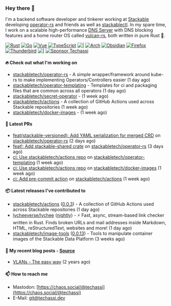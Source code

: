 ### Hey there 👋

I'm a backend software developer and tinkerer working at [Stackable][stackable] developing
[operator-rs][op-rs] and friends as well as [stackablectl][sctl]. In my spare time, I work
on a scalable high-performance [DNS Server][portal] with DNS blocking features and a home
router OS called [vulcan-rs][vulcan], both written in pure Rust 🦀.

[sctl]: https://github.com/stackabletech/stackable-cockpit
[op-rs]: https://github.com/stackabletech/operator-rs
[stackable]: https://github.com/stackabletech
[portal]: https://github.com/portal-rs/portal
[vulcan]: https://github.com/vulcan-rs

[![Rust](https://img.shields.io/badge/-Rust-141414?style=flat&logo=rust&logoColor=%23f97f39)](https://www.rust-lang.org/)
[![Go](https://img.shields.io/badge/-Go-141414?style=flat&logo=go&logoColor=%23f97f39)](https://go.dev/)
[![Vue](https://img.shields.io/badge/-Vue-141414?style=flat&logo=vuedotjs&logoColor=%23f97f39)](https://vuejs.org/)
[![TypeScript](https://img.shields.io/badge/-TypeScript-141414?style=flat&logo=typescript&logoColor=%23f97f39)](https://www.typescriptlang.org/)
![|](https://img.shields.io/badge/-%7C-141414?style=flat&logoColor=%23f97f39)
[![Arch](https://img.shields.io/badge/-Arch-141414?style=flat&logo=archlinux&logoColor=%23f97f39)](https://archlinux.org/)
[![Obsidian](https://img.shields.io/badge/-Obsidian-141414?style=flat&logo=obsidian&logoColor=%23f97f39)](https://obsidian.md/)
[![Firefox](https://img.shields.io/badge/-Firefox-141414?style=flat&logo=firefox&logoColor=%23f97f39)](https://www.mozilla.org/en-US/firefox/new/)
[![Thunderbird](https://img.shields.io/badge/-Thunderbird-141414?style=flat&logo=thunderbird&logoColor=%23f97f39)](https://www.thunderbird.net/en-US/)
![|](https://img.shields.io/badge/-%7C-141414?style=flat&logoColor=%23f97f39)
[![Sponsor Techassi](https://img.shields.io/badge/-Sponsor-141414?style=flat&logo=github&logoColor=%23f97f39)](https://github.com/sponsors/Techassi)

#### 🔥 Check out what I'm working on


- [stackabletech/operator-rs](https://github.com/stackabletech/operator-rs) - A simple wrapper/framework around kube-rs to make implementing Operators/Controllers easier (1 day ago)
- [stackabletech/operator-templating](https://github.com/stackabletech/operator-templating) - Templates for ci and packaging files that are common across all operators (1 day ago)
- [stackabletech/secret-operator](https://github.com/stackabletech/secret-operator) -  (1 week ago)
- [stackabletech/actions](https://github.com/stackabletech/actions) - A collection of GitHub Actions used across Stackable repositories (1 week ago)
- [stackabletech/docker-images](https://github.com/stackabletech/docker-images) -  (1 week ago)

#### 🧪 Latest PRs


- [feat(stackable-versioned): Add YAML serialization for merged CRD](https://github.com/stackabletech/operator-rs/pull/884) on [stackabletech/operator-rs](https://github.com/stackabletech/operator-rs) (2 days ago)
- [feat!: Add stackable-shared crate](https://github.com/stackabletech/operator-rs/pull/883) on [stackabletech/operator-rs](https://github.com/stackabletech/operator-rs) (3 days ago)
- [ci: Use stackabletech/actions repo](https://github.com/stackabletech/operator-templating/pull/442) on [stackabletech/operator-templating](https://github.com/stackabletech/operator-templating) (1 week ago)
- [ci: Use stackabletech/actions repo](https://github.com/stackabletech/docker-images/pull/885) on [stackabletech/docker-images](https://github.com/stackabletech/docker-images) (1 week ago)
- [ci: Add pre-commit action](https://github.com/stackabletech/actions/pull/1) on [stackabletech/actions](https://github.com/stackabletech/actions) (1 week ago)

#### 📦 Latest releases I've contributed to


- [stackabletech/actions](https://github.com/stackabletech/actions/releases/tag/0.0.3) ([0.0.3](https://github.com/stackabletech/actions/releases/tag/0.0.3)) - A collection of GitHub Actions used across Stackable repositories (1 day ago)
- [lycheeverse/lychee](https://github.com/lycheeverse/lychee/releases/tag/nightly) ([nightly](https://github.com/lycheeverse/lychee/releases/tag/nightly)) - ⚡ Fast, async, stream-based link checker written in Rust. Finds broken URLs and mail addresses inside Markdown, HTML, reStructuredText, websites and more! (1 day ago)
- [stackabletech/image-tools](https://github.com/stackabletech/image-tools/releases/tag/0.0.13) ([0.0.13](https://github.com/stackabletech/image-tools/releases/tag/0.0.13)) - Tools to manipulate container images of the Stackable Data Platform (3 weeks ago)

#### 📜 My recent blog posts - [Source](https://github.com/Techassi/page)


- [VLANs - The easy way](https://techassi.dev/posts/vlans-the-easy-way/) (2 years ago)

#### 📫 How to reach me

- Mastodon: [https://chaos.social/@techassi](https://chaos.social/@techassi)
- E-Mail: git@techassi.dev
